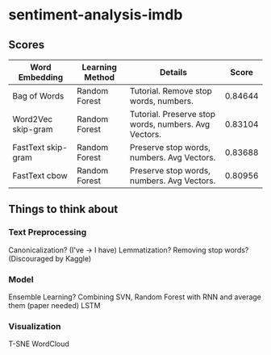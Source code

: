 # sentiment-analysis-imdb

## Scores

Word Embedding | Learning Method | Details | Score 
--- | --- | --- | ---
Bag of Words | Random Forest | Tutorial. Remove stop words, numbers. | 0.84644
Word2Vec skip-gram| Random Forest | Tutorial. Preserve stop words, numbers. Avg Vectors.| 0.83104
FastText skip-gram| Random Forest | Preserve stop words, numbers. Avg Vectors. | 0.83688
FastText cbow | Random Forest | Preserve stop words, numbers. Avg Vectors. | 0.80956


## Things to think about
### Text Preprocessing
Canonicalization? (I've -> I have)
Lemmatization?
Removing stop words? (Discouraged by Kaggle)

### Model
Ensemble Learning? Combining SVN, Random Forest with RNN and average them (paper needed)
LSTM

### Visualization
T-SNE
WordCloud
